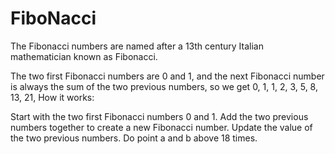 # FiboNacci
The Fibonacci numbers are named after a 13th century Italian mathematician known as Fibonacci.

The two first Fibonacci numbers are 0 and 1, and the next Fibonacci number is always the sum of the two previous numbers, so we get 0, 1, 1, 2, 3, 5, 8, 13, 21,
How it works:

Start with the two first Fibonacci numbers 0 and 1.
Add the two previous numbers together to create a new Fibonacci number.
Update the value of the two previous numbers.
Do point a and b above 18 times.